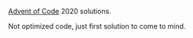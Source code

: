 [Advent of Code](https://adventofcode.com/2020) 2020 solutions.

Not optimized code, just first solution to come to mind.